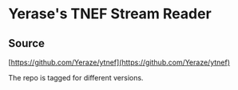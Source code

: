 # Yerase's TNEF Stream Reader


## Source

[https://github.com/Yeraze/ytnef](https://github.com/Yeraze/ytnef)

The repo is tagged for different versions.
